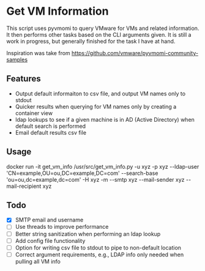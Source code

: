 # Get VM Information
This script uses pyvmomi to query VMware for VMs and related information. It then performs other tasks based on the CLI arguments given. It is still a work in progress, but generally finished for the task I have at hand.

Inspiration was take from https://github.com/vmware/pyvmomi-community-samples

## Features
* Output default informaiton to csv file, and output VM names only to stdout
* Quicker results when querying for VM names only by creating a container view
* ldap lookups to see if a given machine is in AD (Active Directory) when default search is performed
* Email default results csv file 

## Usage
docker run -it get\_vm\_info /usr/src/get\_vm\_info.py -u xyz -p xyz --ldap-user 'CN=example,OU=ou,DC=example,DC=com' --search-base 'ou=ou,dc=example,dc=com' -H xyz -m --smtp xyz --mail-sender xyz --mail-recipient xyz

## Todo
- [X] SMTP email and username
- [ ] Use threads to improve performance
- [ ] Better string sanitization when performing an ldap lookup
- [ ] Add config file functionality
- [ ] Option for writing csv file to stdout to pipe to non-default location
- [ ] Correct argument requirements, e.g., LDAP info only needed when pulling all VM info
